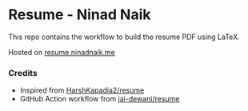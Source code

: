 # Resume - Ninad Naik

This repo contains the workflow to build the resume PDF using LaTeX.

Hosted on [resume.ninadnaik.me](https://resume.ninadnaik.me)

### Credits

- Inspired from [HarshKapadia2/resume](https://github.com/HarshKapadia2/resume)
- GitHub Action workflow from [jai-dewani/resume](https://github.com/jai-dewani/resume)
